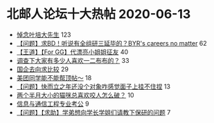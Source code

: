 # 北邮人论坛十大热帖 2020-06-13

- [悼念叶培大先生](https://bbs.byr.cn/article/daonian/1) 123
- [【问题】求BD！听说有全组研三延毕的？BYR's careers no matter](https://bbs.byr.cn/article/Talking/6202410) 62
- [【王道】【For GG】代漂亮小姐姐征友](https://bbs.byr.cn/article/Friends/1962924) 40
- [调查下大家有多少人喜欢一二布布的？](https://bbs.byr.cn/article/Picture/3258279) 33
- [国企去向求比较](https://bbs.byr.cn/article/Job/2091721) 29
- [美团同学能不能帮顶帖～](https://bbs.byr.cn/article/Home/125206) 18
- [【问题】快而立之年还没个对象咋感觉面子上挂不住捏](https://bbs.byr.cn/article/Feeling/3146548) 13
- [两个半月大小的猫咪总喜欢咬人怎么破？](https://bbs.byr.cn/article/Pet/154173) 10
- [信息与通信工程专业考公](https://bbs.byr.cn/article/CivilServant/44267) 9
- [【问题】【求助】学弟想向学长学姐们请教下保研的问题](https://bbs.byr.cn/article/AimGraduate/1192076) 7


